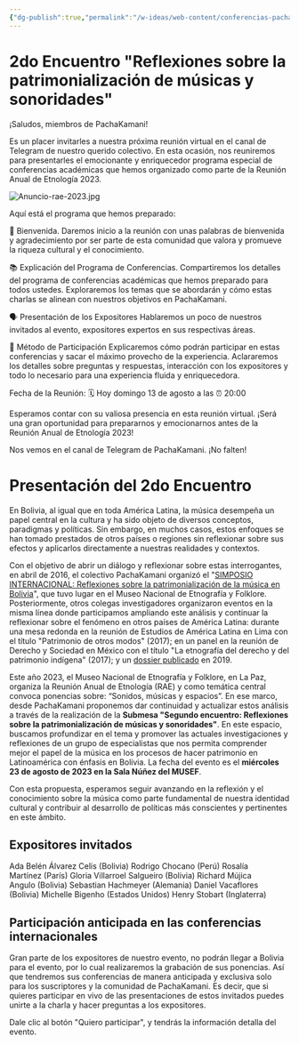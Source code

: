 ```yaml
---
{"dg-publish":true,"permalink":"/w-ideas/web-content/conferencias-pacha-kamani-en-rae-2023/"}
---
```


# 2do Encuentro "Reflexiones sobre la patrimonialización de músicas y sonoridades"

¡Saludos, miembros de PachaKamani!

Es un placer invitarles a nuestra próxima reunión virtual en el canal de Telegram de nuestro querido colectivo. En esta ocasión, nos reuniremos para presentarles el emocionante y enriquecedor programa especial de conferencias académicas que hemos organizado como parte de la Reunión Anual de Etnología 2023.

![Anuncio-rae-2023.jpg](/img/user/W-ideas/img/Anuncio-rae-2023.jpg)

Aquí está el programa que hemos preparado:

🌟 Bienvenida.
Daremos inicio a la reunión con unas palabras de bienvenida y agradecimiento por ser parte de esta comunidad que valora y promueve la riqueza cultural y el conocimiento.

📚 Explicación del Programa de Conferencias.
Compartiremos los detalles del programa de conferencias académicas que hemos preparado para todos ustedes. Exploraremos los temas que se abordarán y cómo estas charlas se alinean con nuestros objetivos en PachaKamani.

🗣️ Presentación de los Expositores
Hablaremos un poco de nuestros invitados al evento, expositores expertos en sus respectivas áreas.

📝 Método de Participación
Explicaremos cómo podrán participar en estas conferencias y sacar el máximo provecho de la experiencia. Aclararemos los detalles sobre preguntas y respuestas, interacción con los expositores y todo lo necesario para una experiencia fluida y enriquecedora.

Fecha de la Reunión:
🗓️ Hoy domingo 13 de agosto a las ⏰ 20:00

Esperamos contar con su valiosa presencia en esta reunión virtual. ¡Será una gran oportunidad para prepararnos y emocionarnos antes de la Reunión Anual de Etnología 2023!

Nos vemos en el canal de Telegram de PachaKamani. ¡No falten!

# Presentación del 2do Encuentro

En Bolivia, al igual que en toda América Latina, la música desempeña un papel central en la cultura y ha sido objeto de diversos conceptos, paradigmas y políticas. Sin embargo, en muchos casos, estos enfoques se han tomado prestados de otros países o regiones sin reflexionar sobre sus efectos y aplicarlos directamente a nuestras realidades y contextos.

Con el objetivo de abrir un diálogo y reflexionar sobre estas interrogantes, en abril de 2016, el colectivo PachaKamani organizó el "[SIMPOSIO INTERNACIONAL: Reflexiones sobre la patrimonialización de la música en Bolivia](https://pachakamani.com/blog/simposio-internacional-reflexiones-sobre-la-patrimonializacion-de-la-musica-en-bolivia/)", que tuvo lugar en el Museo Nacional de Etnografía y Folklore. Posteriormente, otros colegas investigadores organizaron eventos en la misma línea donde participamos ampliando este análisis y continuar la reflexionar sobre el fenómeno en otros países de América Latina: durante una mesa redonda en la reunión de Estudios de América Latina en Lima con el título "Patrimonio de otros modos" (2017); en un panel en la reunión de Derecho y Sociedad en México con el título "La etnografía del derecho y del patrimonio indígena" (2017); y un [dossier publicado](https://pure.royalholloway.ac.uk/en/publications/del-indigenismo-al-patrimonialismo-una-introducci%C3%B3n-al-dossier-so) en 2019.

Este año 2023, el Museo Nacional de Etnografía y Folklore, en La Paz, organiza la Reunión Anual de Etnología (RAE) y como temática central convoca ponencias sobre: “Sonidos, músicas y espacios”. En ese marco, desde PachaKamani proponemos dar continuidad y actualizar estos análisis a través de la realización de la **Submesa "Segundo encuentro: Reflexiones sobre la patrimonialización de músicas y sonoridades"**. En este espacio, buscamos profundizar en el tema y promover las actuales investigaciones y reflexiones de un grupo de especialistas que nos permita comprender mejor el papel de la música en los procesos de hacer patrimonio en Latinoamérica con énfasis en Bolivia. La fecha del evento es el **miércoles 23 de agosto de 2023 en la Sala Núñez del MUSEF**.

Con esta propuesta, esperamos seguir avanzando en la reflexión y el conocimiento sobre la música como parte fundamental de nuestra identidad cultural y contribuir al desarrollo de políticas más conscientes y pertinentes en este ámbito.

## Expositores invitados 

Ada Belén Álvarez Celis (Bolivia)
Rodrigo Chocano (Perú)
Rosalía Martínez (París)
Gloria Villarroel Salgueiro (Bolivia)
Richard Mújica Angulo (Bolivia)
Sebastian Hachmeyer (Alemania)
Daniel Vacaflores (Bolivia)
Michelle Bigenho (Estados Unidos)
Henry Stobart (Inglaterra)

## Participación anticipada en las conferencias internacionales

Gran parte de los expositores de nuestro evento, no podrán llegar a Bolivia para el evento, por lo cual realizaremos la grabación de sus ponencias. Así que tendremos sus conferencias de manera anticipada y exclusiva solo para los suscriptores y la comunidad de PachaKamani. Es decir, que si quieres participar en vivo de las presentaciones de estos invitados puedes unirte a la charla y hacer preguntas a los expositores.

Dale clic al botón "Quiero participar", y tendrás la información detalla del evento.

